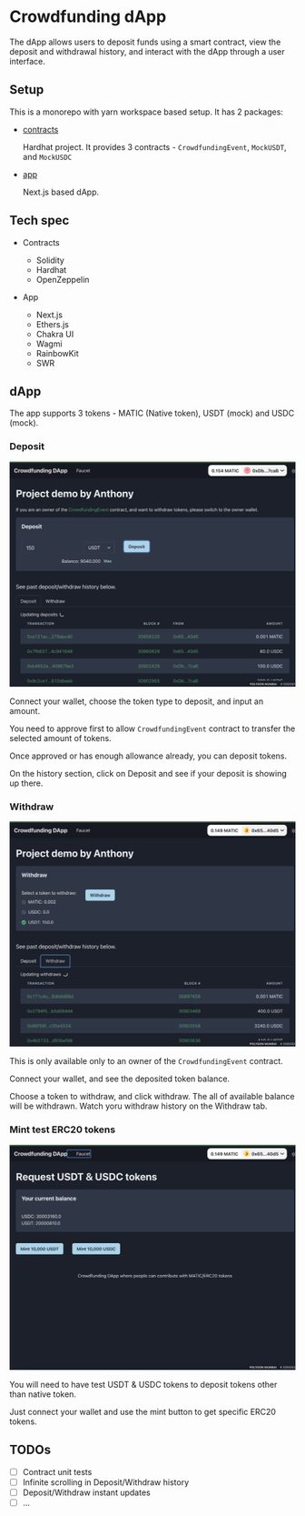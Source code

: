 # Crowdfunding dApp

The dApp allows users to deposit funds using a smart contract, view the deposit and withdrawal history, and interact with the dApp through a user interface. 

## Setup

This is a monorepo with yarn workspace based setup. It has 2 packages:

- [contracts](./packages/contracts/)
  
  Hardhat project. It provides 3 contracts - `CrowdfundingEvent`, `MockUSDT`, and `MockUSDC`

- [app](./packages/app/)

  Next.js based dApp. 

## Tech spec

- Contracts
  - Solidity
  - Hardhat
  - OpenZeppelin

- App
  - Next.js
  - Ethers.js
  - Chakra UI
  - Wagmi
  - RainbowKit
  - SWR

## dApp 

The app supports 3 tokens - MATIC (Native token), USDT (mock) and USDC (mock).

### Deposit 

![Deposit and Deposit History](./screenshots/Deposit.png)

Connect your wallet, choose the token type to deposit, and input an amount.

You need to approve first to allow `CrowdfundingEvent` contract to transfer the selected amount of tokens.

Once approved or has enough allowance already, you can deposit tokens.

On the history section, click on Deposit and see if your deposit is showing up there.

### Withdraw

![Withdraw and Withdraw History](./screenshots/Withdraw.png)

This is only available only to an owner of the `CrowdfundingEvent` contract.

Connect your wallet, and see the deposited token balance.

Choose a token to withdraw, and click withdraw. The all of available balance will be withdrawn. Watch yoru withdraw history on the Withdraw tab.

### Mint test ERC20 tokens

![Faucet](./screenshots/Faucet.png)

You will need to have test USDT & USDC tokens to deposit tokens other than native token.

Just connect your wallet and use the mint button to get specific ERC20 tokens.

## TODOs

- [ ] Contract unit tests
- [ ] Infinite scrolling in Deposit/Withdraw history
- [ ] Deposit/Withdraw instant updates
- [ ] ...
